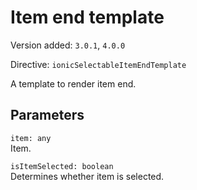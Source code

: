 # Item end template

Version added: `3.0.1`, `4.0.0`

Directive: `ionicSelectableItemEndTemplate`

A template to render item end.

## Parameters

`item: any`  
Item.

`isItemSelected: boolean`  
Determines whether item is selected.
